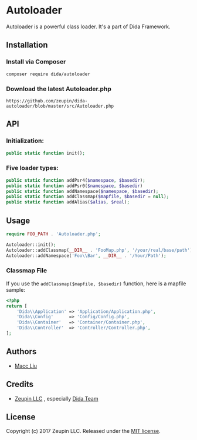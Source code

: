 # Autoloader

Autoloader is a powerful class loader. It's a part of Dida Framework.

## Installation

### Install via Composer

```
composer require dida/autoloader
```

### Download the latest Autoloader.php

```
https://github.com/zeupin/dida-autoloader/blob/master/src/Autoloader.php
```

## API

### Initialization:

```php
public static function init();
```

### Five loader types:

```php
public static function addPsr4($namespace, $basedir);
public static function addPsr0($namespace, $basedir)
public static function addNamespace($namespace, $basedir);
public static function addClassmap($mapfile, $basedir = null);
public static function addAlias($alias, $real);
```

## Usage

```php
require FOO_PATH . 'Autoloader.php';

Autoloader::init();
Autoloader::addClassmap(__DIR__ . 'FooMap.php', '/your/real/base/path');
Autoloader::addNamespace('Foo\\Bar', __DIR__ . '/Your/Path');
```

### Classmap File

If you use the `addClassmap($mapfile, $basedir)` function, here is a mapfile sample:

```php
<?php
return [
    'Dida\\Application' => 'Application/Application.php',
    'Dida\\Config'      => 'Config/Config.php',
    'Dida\\Container'   => 'Container/Container.php',
    'Dida\\Controller'  => 'Controller/Controller.php',
];
```

## Authors

* [Macc Liu](https://github.com/maccliu)

## Credits

* [Zeupin LLC](http://zeupin.com) , especially [Dida Team](http://dida.zeupin.com)

## License

Copyright (c) 2017 Zeupin LLC. Released under the [MIT license](LICENSE).